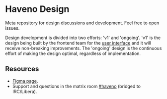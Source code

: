 # Haveno Design

Meta repository for design discussions and development. Feel free to open issues.

Design development is divided into two efforts: 'v1' and 'ongoing'. 'v1' is the design being built by the frontend team for the [user interface](https://github.com/haveno-dex/haveno-ui/) and it will receive non-breaking improvements. The 'ongoing' design is the continuous effort of making the design optimal, regardless of implementation.

## Resources

- [Figma page](https://www.figma.com/file/ijVTy2RIF8j36LF5y2sRtt/Haveno-Product-Design).
- Support and questions in the matrix room [#haveno](https://matrix.to/#/#haveno:monero.social) (bridged to IRC/Libera).
